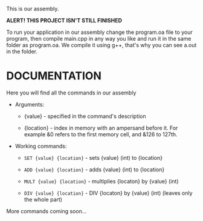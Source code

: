 This is our assembly.

**ALERT! THIS PROJECT ISN'T STILL FINISHED**

To run your application in our assembly change the program.oa file to your program, then compile main.cpp in any way you like and run it in the same folder as program.oa. We compile it using g++, that's why you can see a.out in the folder.



# DOCUMENTATION



Here you will find all the commands in our assembly


* Arguments:


  * {value} - specified in the command's description

  * {location} - index in memory with an ampersand before it. For example &0 refers to the first memory cell, and &126 to 127th.


* Working commands:


  * ```SET {value} {location}``` - sets {value} (int) to {location}

  * ```ADD {value} {location}``` - adds {value} (int) to {location}

  * ```MULT {value} {location}``` - multiplies {locaton} by {value} (int)

  * ```DIV {value} {location}``` - DIV {locaton} by {value} (int) (leaves only the whole part)


More commands coming soon...
